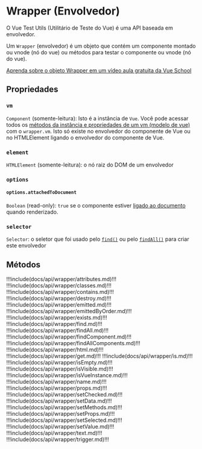 # Wrapper (Envolvedor)

O Vue Test Utils (Utilitário de Teste do Vue) é uma API baseada em envolvedor.

Um `Wrapper` (envolvedor) é um objeto que contém um componente montado ou vnode (nó do vue) ou métodos para testar o componente ou vnode (nó do vue).

<div class="vueschool"><a href="https://vueschool.io/lessons/the-wrapper-object?friend=vuejs" target="_blank" rel="sponsored noopener" title="Aprenda sobre o objeto Wrapper em um vídeo aula gratuita da Vue School">Aprenda sobre o objeto Wrapper em um vídeo aula gratuita da Vue School</a></div>

## Propriedades

### `vm`

`Component` (somente-leitura): Isto é a instância de `Vue`. Você pode acessar todos os [métodos da instância e propriedades de um vm (modelo de vue)](https://vuejs.org/v2/api/#Instance-Properties) com o `wrapper.vm`. Isto só existe no envolvedor do componente de Vue ou no HTMLElement ligando o envolvedor do componente de Vue.

### `element`

`HTMLElement` (somente-leitura): o nó raiz do DOM de um envolvedor

### `options`

#### `options.attachedToDocument`

`Boolean` (read-only): `true` se o componente estiver [ligado ao documento](../options.md) quando renderizado.

### `selector`

`Selector`: o seletor que foi usado pelo [`find()`](./find.md) ou pelo [`findAll()`](./findAll.md) para criar este envolvedor

## Métodos

!!!include(docs/api/wrapper/attributes.md)!!!
!!!include(docs/api/wrapper/classes.md)!!!
!!!include(docs/api/wrapper/contains.md)!!!
!!!include(docs/api/wrapper/destroy.md)!!!
!!!include(docs/api/wrapper/emitted.md)!!!
!!!include(docs/api/wrapper/emittedByOrder.md)!!!
!!!include(docs/api/wrapper/exists.md)!!!
!!!include(docs/api/wrapper/find.md)!!!
!!!include(docs/api/wrapper/findAll.md)!!!
!!!include(docs/api/wrapper/findComponent.md)!!!
!!!include(docs/api/wrapper/findAllComponents.md)!!!
!!!include(docs/api/wrapper/html.md)!!!
!!!include(docs/api/wrapper/get.md)!!!
!!!include(docs/api/wrapper/is.md)!!!
!!!include(docs/api/wrapper/isEmpty.md)!!!
!!!include(docs/api/wrapper/isVisible.md)!!!
!!!include(docs/api/wrapper/isVueInstance.md)!!!
!!!include(docs/api/wrapper/name.md)!!!
!!!include(docs/api/wrapper/props.md)!!!
!!!include(docs/api/wrapper/setChecked.md)!!!
!!!include(docs/api/wrapper/setData.md)!!!
!!!include(docs/api/wrapper/setMethods.md)!!!
!!!include(docs/api/wrapper/setProps.md)!!!
!!!include(docs/api/wrapper/setSelected.md)!!!
!!!include(docs/api/wrapper/setValue.md)!!!
!!!include(docs/api/wrapper/text.md)!!!
!!!include(docs/api/wrapper/trigger.md)!!!
